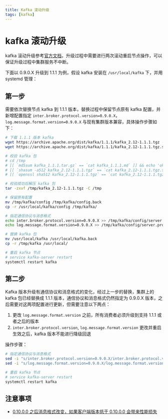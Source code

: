 ```yaml
---
title: Kafka 滚动升级
tags: [kafka]
---
```


# kafka 滚动升级

kafka 滚动升级参考[官方文档](https://kafka.apache.org/11/documentation.html#upgrade)，升级过程中需要进行两次滚动重启节点操作，可以保证升级过程中集群服务不中断。

下面以 0.9.0.X 升级到 1.1.1 为例，假设 kafka 安装在 `/usr/local/kafka` 下，并用 systemd 管理：

## 第一步

需要依次替换节点 kafka 到 1.1.1 版本，替换过程中保留节点原有 kafka 配置，并新增配置指定 `inter.broker.protocol.version=0.9.0.X`，`log.message.format.version=0.9.0.X` 与现有集群版本兼容，具体操作步骤如下：

``` sh
# 下载 1.1.1 版本 kafka
wget https://archive.apache.org/dist/kafka/1.1.1/kafka_2.12-1.1.1.tgz -O /tmp/kafka_2.12-1.1.1.tgz
wget https://archive.apache.org/dist/kafka/1.1.1/kafka_2.12-1.1.1.tgz.sha512 -O /tmp/kafka_2.12-1.1.1.tgz.sha512

# 校验 kafka 包
# cd /tmp
# [[ `md5sum kafka_1.1.1.tar.gz` == `cat kafka_1.1.1.md` ]] && echo 'ok' || echo 'no'
# [[ `shasum -a512 kafka_2.12-1.1.1.tgz` == `cat kafka_2.12-1.1.1.tgz.sha512` ]] && echo 'ok' || echo 'no'
# [[ `openssl sha512 kafka_2.12-1.1.1.tgz` == `cat kafka_2.12-1.1.1.tgz.sha512` ]] && echo 'ok' || echo 'no'

# 校验成功后解压 kafka 包
tar -zxvf /tmp/kafka_2.12-1.1.1.tgz -C /tmp

# 保留原有配置
mv /tmp/kafka/config /tmp/kafka/config.back
cp -r /usr/local/kafka/config /tmp/kafka/

# 指定通信协议与消息格式
echo inter.broker.protocol.version=0.9.0.X >> /tmp/kafka/config/server.properties
echo log.message.format.version=0.9.0.X >> /tmp/kafka/config/server.properties

# 替换 kafka 包
mv /usr/local/kafka /usr/local/kafka.back
cp -r /tmp/kafka /usr/local/

# 重启 kafka 节点
# service kafka-server restart
systemctl restart kafka
```

## 第二步

Kafka 版本升级有通信协议和消息格式的变化，经过上一步的替换，集群上的 kafka 包已经替换成 1.1.1 版本，通信协议和消息格式仍然指定为 0.9.0.X 版本，之后需要对这两项配置进行更新，但需要注意以下两点：

1. 更改 `log.message.format.version` 之前，所有消费者必须升级到支持 1.1.1 或者之后的版本
2. `inter.broker.protocol.version`, `log.message.format.version` 更改并重启生效之后，kafka 版本不能进行降级回退

操作步骤：

``` sh
# 指定通信协议与消息格式
sed -i "s/inter.broker.protocol.version=0.9.0.X/inter.broker.protocol.version=1.1-IV0/g" /usr/local/kafka/config/server.properties
sed -i "s/log.message.format.version=0.9.0.X/log.message.format.version=1.1-IV0/g" /usr/local/kafka/config/server.properties

# 重启 kafka 节点
# service kafka-server restart
systemctl restart kafka
```
## 注意事项

* [0.10.0.0 之后消息格式改变，如果客户端版本低于 0.10.0.0 会带来性能损失](https://kafka.apache.org/21/documentation.html#upgrade_10_performance_impact)
